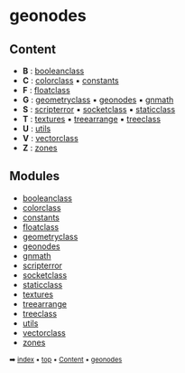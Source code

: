 # geonodes



## Content

- **B** : [booleanclass](geono-boole---booleanclass.md)
- **C** : [colorclass](geono-color---colorclass.md) :black_small_square: [constants](geono-const2---constants.md)
- **F** : [floatclass](geono-float---floatclass.md)
- **G** : [geometryclass](geono-geome---geometryclass.md) :black_small_square: [geonodes](geono-geono---geonodes.md) :black_small_square: [gnmath](geono-gnmat---gnmath.md)
- **S** : [scripterror](geono-scrip---scripterror.md) :black_small_square: [socketclass](geono-socke---socketclass.md) :black_small_square: [staticclass](geono-stati---staticclass.md)
- **T** : [textures](geono-textu---textures.md) :black_small_square: [treearrange](geono-treea---treearrange.md) :black_small_square: [treeclass](geono-treec---treeclass.md)
- **U** : [utils](geono-utils6---utils.md)
- **V** : [vectorclass](geono-vecto---vectorclass.md)
- **Z** : [zones](geono-zones---zones.md)

## Modules



- [booleanclass](geono-boole---booleanclass.md)
- [colorclass](geono-color---colorclass.md)
- [constants](geono-const2---constants.md)
- [floatclass](geono-float---floatclass.md)
- [geometryclass](geono-geome---geometryclass.md)
- [geonodes](geono-geono---geonodes.md)
- [gnmath](geono-gnmat---gnmath.md)
- [scripterror](geono-scrip---scripterror.md)
- [socketclass](geono-socke---socketclass.md)
- [staticclass](geono-stati---staticclass.md)
- [textures](geono-textu---textures.md)
- [treearrange](geono-treea---treearrange.md)
- [treeclass](geono-treec---treeclass.md)
- [utils](geono-utils6---utils.md)
- [vectorclass](geono-vecto---vectorclass.md)
- [zones](geono-zones---zones.md)

<sub>:arrow_right: [index](index.md) :black_small_square: [top](#geonodes) :black_small_square: [Content](#content) :black_small_square: [geonodes](geono---geonodes.md)</sub>